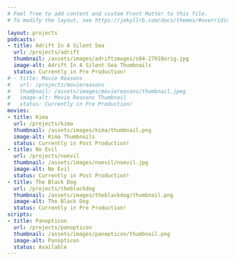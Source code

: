 ```yaml
---
# Feel free to add content and custom Front Matter to this file.
# To modify the layout, see https://jekyllrb.com/docs/themes/#overriding-theme-defaults

layout: projects
podcasts:
- title: Adrift In A Silent Sea
  url: /projects/adrift
  thumbnail: /assets/images/adriftimages/s84-27018orig.jpg
  image-alt: Adrift In A Silent Sea Thumbnails 
  status: Currently in Pre Production!
# - title: Movie Reasons
#   url: /projects/moviereasons
#   thumbnail: /assets/images/moviereasons/thumbnail.jpeg
#   image-alt: Movie Reasons Thumbnail
#   status: Currently in Pre Production!  
movies:
- title: Kima
  url: /projects/kima
  thumbnail: /assets/images/kima/thumbnail.png
  image-alt: Kima Thumbnails
  status: Currently in Post Production!
- title: No Evil
  url: /projects/noevil
  thumbnail: /assets/images/noevil/noevil.jpg
  image-alt: No Evil
  status: Currently in Post Production!
- title: The Black Dog
  url: /projects/theblackdog
  thumbnail: /assets/images/theblackdog/thumbnail.png
  image-alt: The Black Dog
  status: Currently in Pre Production!
scripts:
- title: Panopticon
  url: /projects/panopticon
  thumbnail: /assets/images/panopticon/thumbnail.png
  image-alt: Panopticon
  status: Available
---
```

